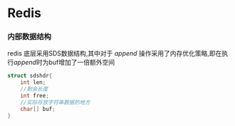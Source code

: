 # Redis

### 内部数据结构

redis 底层采用SDS数据结构,其中对于 *append* 操作采用了内存优化策略,即在执行*append*时为buf增加了一倍额外空间

```c
struct sdshdr{
	int len;
	//剩余长度
	int free;
	//实际存放字符串数据的地方
	char[] buf;
}
```

